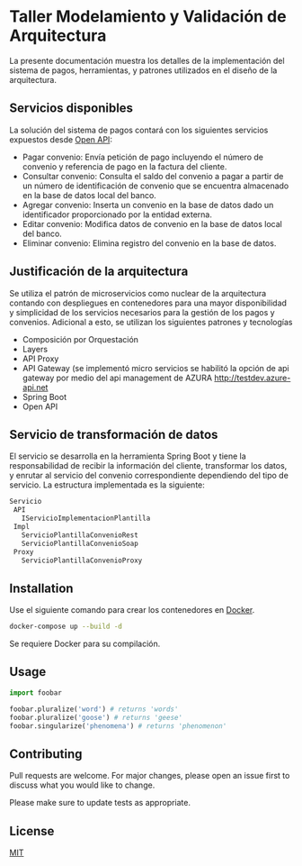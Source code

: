 # Taller Modelamiento y Validación de Arquitectura

La presente documentación muestra los detalles de la implementación del sistema de pagos, herramientas, y patrones utilizados en el diseño de la arquitectura.

## Servicios disponibles

La solución del sistema de pagos contará con los siguientes servicios expuestos desde [Open API](https://app.swaggerhub.com/home?type=API):

- Pagar convenio: Envía petición de pago incluyendo el número de convenio y referencia de pago en la factura del cliente.
- Consultar convenio: Consulta el saldo del convenio a pagar a partir de un número de identificación de convenio que se encuentra almacenado en la base de datos local del banco.
- Agregar convenio: Inserta un convenio en la base de datos dado un identificador proporcionado por la entidad externa.
- Editar convenio: Modifica datos de convenio en la base de datos local del banco. 
- Eliminar convenio: Elimina registro del convenio en la base de datos.

## Justificación de la arquitectura

Se utiliza el patrón de microservicios como nuclear de la arquitectura contando con despliegues en contenedores para una mayor disponibilidad y simplicidad de los servicios necesarios para la gestión de los pagos y convenios. Adicional a esto, se utilizan los siguientes patrones y tecnologías

- Composición por Orquestación
- Layers
- API Proxy
- API Gateway (se implementó micro servicios se habilitó la opción de api gateway por medio del api management de AZURA http://testdev.azure-api.net
- Spring Boot
- Open API
 
## Servicio de transformación de datos
El servicio se desarrolla en la herramienta Spring Boot y tiene la responsabilidad de recibir la información del cliente, transformar los datos, y enrutar al servicio del convenio correspondiente dependiendo del tipo de servicio. La estructura implementada es la siguiente:

```bash
Servicio
 API
   IServicioImplementacionPlantilla
 Impl
   ServicioPlantillaConvenioRest
   ServicioPlantillaConvenioSoap
 Proxy
   ServicioPlantillaConvenioProxy
```

## Installation

Use el siguiente comando para crear los contenedores en [Docker](https://www.docker.com).

```bash
docker-compose up --build -d
```
Se requiere Docker para su compilación.

## Usage

```python
import foobar

foobar.pluralize('word') # returns 'words'
foobar.pluralize('goose') # returns 'geese'
foobar.singularize('phenomena') # returns 'phenomenon'
```

## Contributing
Pull requests are welcome. For major changes, please open an issue first to discuss what you would like to change.

Please make sure to update tests as appropriate.

## License
[MIT](https://choosealicense.com/licenses/mit/)
